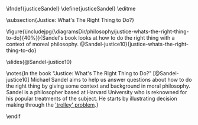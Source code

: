 \ifndef{justiceSandel}
\define{justiceSandel}
\editme

\subsection{Justice: What's The Right Thing to Do?}

\figure{\includejpg{\diagramsDir/philosophy/justice-whats-the-right-thing-to-do}{40%}}{Sandel's book looks at how to do the right thing with a context of moreal philosophy. @Sandel-justice10}{justice-whats-the-right-thing-to-do}

\slides{@Sandel-justice10}

\notes{In the book "Justice: What's The Right Thing to Do?" [@Sandel-justice10] Michael Sandel aims to help us answer questions about how to do the right thing by giving some context and background in moral philosophy. Sandel is a philosopher based at Harvard University who is reknowned for his popular treatments of the subject. He starts by illustrating decision making through the ['trolley' problem](https://en.wikipedia.org/wiki/Trolley_problem).}

\endif
